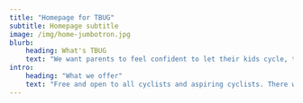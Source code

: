 ```yaml
---
title: "Homepage for TBUG"
subtitle: Homepage subtitle
image: /img/home-jumbotron.jpg
blurb:
    heading: What's TBUG
    text: "We want parents to feel confident to let their kids cycle, to have less polluting cars and congestion on the roads, and a healthier lifestyle. We would like to see Tonbridge and Malling Cycle Strategy in place and much improved upon!"
intro:
    heading: "What we offer"
    text: "Free and open to all cyclists and aspiring cyclists. There will be a facebook group, twitter account, and an email list of members."
---
```


